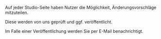 Auf jeder Studio-Seite haben Nutzer die Möglichkeit, Änderungsvorschläge mitzuteilen.

Diese werden von uns geprüft und ggf. veröffentlicht.

Im Falle einer Veröffentlichung werden Sie per E-Mail benachrichtigt.